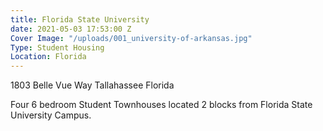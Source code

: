 ```yaml
---
title: Florida State University
date: 2021-05-03 17:53:00 Z
Cover Image: "/uploads/001_university-of-arkansas.jpg"
Type: Student Housing
Location: Florida
---
```


1803 Belle Vue Way Tallahassee Florida

Four 6 bedroom Student Townhouses located 2 blocks from Florida State University Campus.

